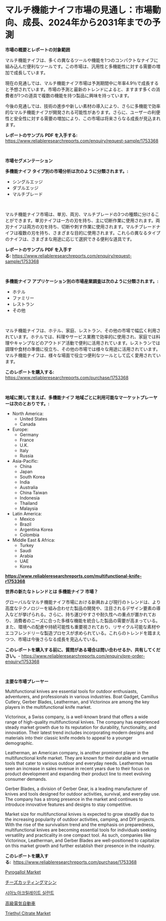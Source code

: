 <p><h1>マルチ機能ナイフ市場の見通し：市場動向、成長、2024年から2031年までの予測</h1></p><p><strong>市場の概要とレポートの対象範囲</strong></p>
<p><p>マルチ機能ナイフは、多くの異なるツールや機能を1つのコンパクトなナイフに組み込んだ便利なツールです。この市場は、汎用性と多機能性に対する需要の増加で成長しています。</p><p>現在の見通しでは、マルチ機能ナイフ市場は予測期間中に年率4.9％で成長すると予想されています。市場の予測と最新のトレンドによると、ますます多くの消費者が1つの道具で複数の機能を持つ製品に興味を持っています。</p><p>今後の見通しでは、技術の進歩や新しい素材の導入により、さらに多機能で効率的なマルチ機能ナイフが開発される可能性があります。さらに、ユーザーの利便性と安全性に対する需要の増加により、この市場は将来さらなる成長が見込まれます。</p></p>
<p><strong>レポートのサンプル PDF を入手する:</strong> <a href="https://www.reliableresearchreports.com/enquiry/request-sample/1753368">https://www.reliableresearchreports.com/enquiry/request-sample/1753368</a></p>
<p>&nbsp;</p>
<p><strong>市場セグメンテーション</strong></p>
<p><strong>多機能ナイフ タイプ別の市場分析は次のように分類されます。:</strong></p>
<p><ul><li>シングルエッジ</li><li>ダブルエッジ</li><li>マルチブレード</li></ul></p>
<p>&nbsp;</p>
<p><p>マルチ機能ナイフ市場は、単刃、両刃、マルチブレードの3つの種類に分けることができます。単刃ナイフは一方の刃を持ち、主に切断作業に使用されます。両刃ナイフは両方の刃を持ち、切断や刺す作業に使用されます。マルチブレードナイフは複数の刃を持ち、さまざまな目的に使用されます。これらの異なるタイプのナイフは、さまざまな用途に応じて選択できる便利な道具です。</p></p>
<p><strong>レポートのサンプル PDF を入手する:</strong>&nbsp;<a href="https://www.reliableresearchreports.com/enquiry/request-sample/1753368">https://www.reliableresearchreports.com/enquiry/request-sample/1753368</a></p>
<p>&nbsp;</p>
<p><strong> 多機能ナイフ アプリケーション別の市場産業調査は次のように分類されます。:</strong></p>
<p><ul><li>ホテル</li><li>ファミリー</li><li>レストラン</li><li>その他</li></ul></p>
<p>&nbsp;</p>
<p><p>マルチ機能ナイフは、ホテル、家庭、レストラン、その他の市場で幅広く利用されています。ホテルでは、料理やサービス業務で効率的に使用され、家庭では料理やキャンプなどのアウトドア活動で便利に活用されています。レストランでは調理や食材の準備に役立ち、その他の市場では様々な用途に活用されています。マルチ機能ナイフは、様々な場面で役立つ便利なツールとして広く愛用されています。</p></p>
<p><strong>このレポートを購入する:</strong>&nbsp; <a href="https://www.reliableresearchreports.com/purchase/1753368">https://www.reliableresearchreports.com/purchase/1753368</a></p>
<p>&nbsp;</p>
<p><strong>地域に関して言えば、多機能ナイフ 地域ごとに利用可能なマーケットプレーヤーは次のとおりです。:</strong></p>
<p><ul>
    <li>
        North America:
        <ul>
            <li>United States</li>
            <li>Canada</li>
        </ul>
    </li>
    <li>
        Europe:
        <ul>
            <li>Germany</li>
            <li>France</li>
            <li>U.K.</li>
            <li>Italy</li>
            <li>Russia</li>
        </ul>
    </li>
    <li>
        Asia-Pacific:
        <ul>
            <li>China</li>
            <li>Japan</li>
            <li>South Korea</li>
            <li>India</li>
            <li>Australia</li>
            <li>China Taiwan</li>
            <li>Indonesia</li>
            <li>Thailand</li>
            <li>Malaysia</li>
        </ul>
    </li>
    <li>
        Latin America:
        <ul>
            <li>Mexico</li>
            <li>Brazil</li>
            <li>Argentina Korea</li>
            <li>Colombia</li>
        </ul>
    </li>
    <li>
        Middle East & Africa:
        <ul>
            <li>Turkey</li>
            <li>Saudi</li>
            <li>Arabia</li>
            <li>UAE</li>
            <li>Korea</li>
        </ul>
    </li>
    </ul></p>
<p><strong><a href="https://www.reliableresearchreports.com/multifunctional-knife-r1753368">https://www.reliableresearchreports.com/multifunctional-knife-r1753368</a></strong>&nbsp;</p>
<p><strong>世界の新たなトレンドとは 多機能ナイフ 市場？</strong></p>
<p><p>グローバルなマルチ機能ナイフ市場における新興および現行のトレンドは、より高度なテクノロジーを組み合わせた製品の開発や、注目されるデザイン要素の導入などが挙げられる。さらに、持ち運びやすさや耐久性への重点が置かれており、消費者のニーズに合った多様な機能を統合した製品の需要が高まっている。また、環境への配慮や持続可能性も重要視されており、リサイクル可能な素材やエコフレンドリーな製造プロセスが求められている。これらのトレンドを踏まえつつ、市場は今後さらなる成長を見込んでいる。</p></p>
<p><strong>このレポートを購入する前に、質問がある場合は問い合わせるか、共有してください。</strong>- <a href="https://www.reliableresearchreports.com/enquiry/pre-order-enquiry/1753368">https://www.reliableresearchreports.com/enquiry/pre-order-enquiry/1753368</a></p>
<p>&nbsp;</p>
<p><strong>主要な市場プレーヤー</strong></p>
<p><p>Multifunctional knives are essential tools for outdoor enthusiasts, adventurers, and professionals in various industries. Boat Gadget, Camillus Cutlery, Gerber Blades, Leatherman, and Victorinox are among the key players in the multifunctional knife market.</p><p>Victorinox, a Swiss company, is a well-known brand that offers a wide range of high-quality multifunctional knives. The company has experienced steady market growth due to its reputation for durability, functionality, and innovation. Their latest trend includes incorporating modern designs and materials into their classic knife models to appeal to a younger demographic.</p><p>Leatherman, an American company, is another prominent player in the multifunctional knife market. They are known for their durable and versatile tools that cater to various outdoor and everyday needs. Leatherman has seen an increase in sales revenue in recent years due to their focus on product development and expanding their product line to meet evolving consumer demands.</p><p>Gerber Blades, a division of Gerber Gear, is a leading manufacturer of knives and tools designed for outdoor activities, survival, and everyday use. The company has a strong presence in the market and continues to introduce innovative features and designs to stay competitive.</p><p>Market size for multifunctional knives is expected to grow steadily due to the increasing popularity of outdoor activities, camping, and DIY projects. With the rise of the survivalism trend and the emphasis on preparedness, multifunctional knives are becoming essential tools for individuals seeking versatility and practicality in one compact tool. As such, companies like Victorinox, Leatherman, and Gerber Blades are well-positioned to capitalize on this market growth and further establish their presence in the industry.</p></p>
<p><strong>このレポートを購入する:</strong>&nbsp;&nbsp;<a href="https://www.reliableresearchreports.com/purchase/1753368">https://www.reliableresearchreports.com/purchase/1753368</a></p>
<p><p><a href="https://www.linkedin.com/pulse/decoding-pyrogallol-market-deep-dive-latest-trends-segmentation-aiwxe?trackingId=3OMueNP1dIGNNkC7XpVvGg%3D%3D">Pyrogallol Market</a></p><p><a href="https://medium.com/@amberchain86/%E3%83%81%E3%83%BC%E3%82%BA%E5%88%87%E3%82%8A%E6%A9%9F%E5%B8%82%E5%A0%B4-%E5%B8%82%E5%A0%B4cagr-%E5%B8%82%E5%A0%B4%E5%8B%95%E5%90%91-%E6%88%90%E9%95%B7%E6%88%A6%E7%95%A5%E3%81%AB%E9%96%A2%E3%81%99%E3%82%8B%E6%83%85%E5%A0%B1-eaf36a2f98ff">チーズカッティングマシン</a></p><p><a href="https://medium.com/@douglasvasquez626/%EC%8B%9C%EC%95%84%EB%85%85%EC%95%84%ED%81%AC%EB%A6%B4%EB%A0%88%EC%9D%B4%ED%8A%B8-%EB%B0%80%EB%B4%89%EC%A0%9C-%EC%8B%9C%EC%9E%A5-%EC%9C%A0%ED%98%95-%EC%9D%91%EC%9A%A9-%EB%B0%8F-%EC%A7%80%EB%A6%AC%EB%B3%84-%EC%8B%AC%EC%B8%B5-%ED%8F%89%EA%B0%80-a434cfeff6d6">시아노아크릴레이트 실란트</a></p><p><a href="https://medium.com/@aidalakin1973/%E9%AB%98%E7%B4%9A%E9%9B%BB%E6%B0%97%E8%87%AA%E5%8B%95%E8%BB%8A%E5%B8%82%E5%A0%B4%E3%83%AC%E3%83%9D%E3%83%BC%E3%83%88%E3%81%AF-%E3%81%93%E3%81%AE%E5%B8%82%E5%A0%B4%E3%81%AE%E6%9C%80%E6%96%B0%E3%83%88%E3%83%AC%E3%83%B3%E3%83%89%E3%81%A8%E6%88%90%E9%95%B7%E6%A9%9F%E4%BC%9A%E3%82%92%E6%98%8E%E3%82%89%E3%81%8B%E3%81%AB%E3%81%97%E3%81%A6%E3%81%84%E3%81%BE%E3%81%99-aa651bff5f7a">高級電気自動車</a></p><p><a href="https://www.linkedin.com/pulse/global-triethyl-citrate-market-types-applications-major-players-79jle?trackingId=jqqWaQm75VWwodz3EZKiDA%3D%3D">Triethyl Citrate Market</a></p></p>